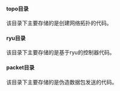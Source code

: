 #### topo目录
该目录下主要存储的是创建网络拓扑的代码。

#### ryu目录
该目录下主要存储的是基于ryu的控制器代码。

#### packet目录
该目录下主要存储的是伪造数据包发送的代码。


